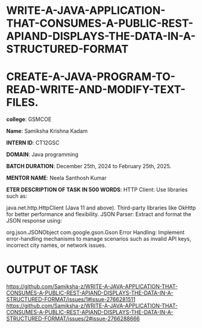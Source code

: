 # WRITE-A-JAVA-APPLICATION-THAT-CONSUMES-A-PUBLIC-REST-APIAND-DISPLAYS-THE-DATA-IN-A-STRUCTURED-FORMAT
# CREATE-A-JAVA-PROGRAM-TO-READ-WRITE-AND-MODIFY-TEXT-FILES.

**college**: GSMCOE

**Name**: Samiksha Krishna Kadam

**INTERN ID**: CT12GSC

**DOMAIN**: Java programming

**BATCH DURATION**: December 25th, 2024 to February 25th, 2025.

**MENTOR NAME**: Neela Santhosh Kumar

**ETER DESCRIPTION OF TASK IN 500 WORDS**: 
HTTP Client:
Use libraries such as:

java.net.http.HttpClient (Java 11 and above).
Third-party libraries like OkHttp for better performance and flexibility.
JSON Parser:
Extract and format the JSON response using:

org.json.JSONObject
com.google.gson.Gson
Error Handling:
Implement error-handling mechanisms to manage scenarios such as invalid API keys, incorrect city names, or network issues.


# OUTPUT OF TASK
https://github.com/Samiksha-z/WRITE-A-JAVA-APPLICATION-THAT-CONSUMES-A-PUBLIC-REST-APIAND-DISPLAYS-THE-DATA-IN-A-STRUCTURED-FORMAT/issues/1#issue-2766281511
https://github.com/Samiksha-z/WRITE-A-JAVA-APPLICATION-THAT-CONSUMES-A-PUBLIC-REST-APIAND-DISPLAYS-THE-DATA-IN-A-STRUCTURED-FORMAT/issues/2#issue-2766288666
